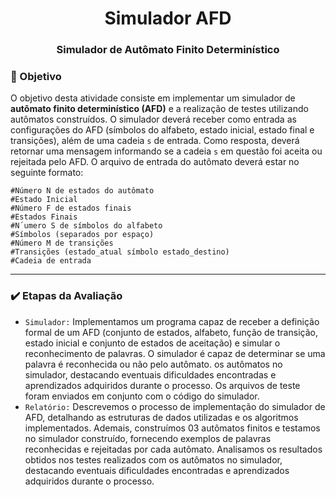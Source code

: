 <h1 align="center">Simulador AFD</h1>
<h3 align="center">Simulador de Autômato Finito Determinístico</h3>

### 🎯 Objetivo
O objetivo desta atividade consiste em implementar um simulador de **autômato finito determinístico (AFD)** e a realização de testes utilizando autômatos construídos. O simulador deverá receber como entrada as configurações do AFD (símbolos do alfabeto, estado inicial, estado final e transições), além de uma cadeia `s` de entrada. Como resposta, deverá retornar uma mensagem informando se a cadeia `s` em questão foi aceita ou rejeitada pelo AFD. O arquivo de entrada do autômato deverá estar no seguinte formato:

`#Número N de estados do autômato` \
`#Estado Inicial` \
`#Número F de estados finais` \
`#Estados Finais` \
`#N´umero S de símbolos do alfabeto` \
`#Símbolos (separados por espaço)` \
`#Número M de transições` \
`#Transições (estado_atual símbolo estado_destino)` \
`#Cadeia de entrada`

---
### ✔️ Etapas da Avaliação
- `Simulador:` Implementamos um programa capaz de receber a definição formal de um AFD (conjunto de estados, alfabeto, função de transição, estado inicial e conjunto de estados de aceitação) e simular o reconhecimento de palavras. O simulador é capaz de determinar se uma palavra é reconhecida ou não pelo autômato. os autômatos no simulador, destacando eventuais dificuldades encontradas e aprendizados adquiridos durante o processo. Os arquivos de teste foram enviados em conjunto com o código do simulador.
- `Relatório:` Descrevemos o processo de implementação do simulador de AFD, detalhando as estruturas de dados utilizadas e os algoritmos implementados. Ademais, construímos 03 autômatos finitos e testamos no simulador construído, fornecendo exemplos de palavras reconhecidas e rejeitadas por cada autômato. Analisamos os resultados obtidos nos testes realizados com os autômatos no simulador, destacando eventuais dificuldades encontradas e aprendizados adquiridos durante o processo.
